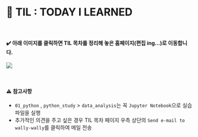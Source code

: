 # :pencil: TIL : TODAY I LEARNED

<br>

#### :heavy_check_mark: 아래 이미지를 클릭하면 TIL 목차를 정리해 놓은 홈페이지(편집 ing...)로 이동합니다.

<a href="https://wally-wally.tistory.com/" target="_blank"><img src="https://user-images.githubusercontent.com/52685250/64186060-2827c280-cea9-11e9-9b58-3a5fe51447eb.JPG"></a>

<br>

#### :warning: 참고사항

- `01_python` , `python_study` > `data_analysis`는 꼭 `Jupyter Notebook`으로 실습파일을 실행
- 추가적인 의견을 주고 싶은 경우 TIL 목차 페이지 우측 상단의 `Send e-mail to wally-wally`를 클릭하여 메일 전송